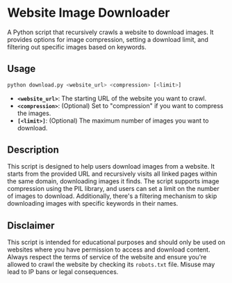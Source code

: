 # Website Image Downloader

A Python script that recursively crawls a website to download images. It provides options for image compression, setting a download limit, and filtering out specific images based on keywords.

## Usage

```bash
python download.py <website_url> <compression> [<limit>]
```

- **`<website_url>`**: The starting URL of the website you want to crawl.
- **`<compression>`**: (Optional) Set to "compression" if you want to compress the images.
- **`[<limit>]`**: (Optional) The maximum number of images you want to download.

## Description

This script is designed to help users download images from a website. It starts from the provided URL and recursively visits all linked pages within the same domain, downloading images it finds. The script supports image compression using the PIL library, and users can set a limit on the number of images to download. Additionally, there's a filtering mechanism to skip downloading images with specific keywords in their names.

## Disclaimer

This script is intended for educational purposes and should only be used on websites where you have permission to access and download content. Always respect the terms of service of the website and ensure you're allowed to crawl the website by checking its `robots.txt` file. Misuse may lead to IP bans or legal consequences.
